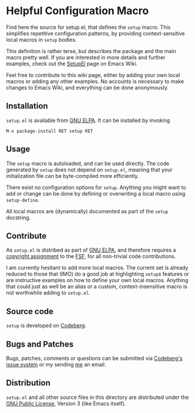 Helpful Configuration Macro
===========================

Find here the source for setup.el, that defines the `setup` macro.
This simplifies repetitive configuration patterns, by providing
context-sensitive local macros in `setup` bodies.

This definition is rather terse, but describes the package and the
main macro pretty well.  If you are interested in more details and
further examples, check out the [SetupEl] page on Emacs Wiki.

Feel free to contribute to this wiki page, either by adding your own
local macros or adding any other examples.  No accounts is necessary
to make changes to Emacs Wiki, and everything can be done anonymously.

[SetupEl]:
	https://www.emacswiki.org/emacs/SetupEl

Installation
------------

`setup.el` is avaliable from [GNU ELPA]. It can be installed by
invoking

	M-x package-install RET setup RET

[GNU ELPA]:
	http://elpa.gnu.org/packages/setup.html

Usage
-----

The `setup` macro is autoloaded, and can be used directly.  The code
generated by `setup` does not depend on `setup.el`, meaning that your
initialization file can be byte-compiled more efficiently.

There exist no configuration options for `setup`.  Anything you might
want to add or change can be done by defining or overwriting a local
macro using `setup-define`.

All local macros are (dynamically) documented as part of the `setup`
docstring.

Contribute
----------

As `setup.el` is distribed as part of [GNU ELPA], and therefore
requires a [copyright assignment] to the [FSF], for all non-trivial
code contributions.

I am currently hesitant to add more local macros.  The current set is
already reduced to those that (IMO) do a good job at highlighting
`setup`s features or are instructive examples on how to define your
own local macros.  Anything that could just as well be an alias or a
custom, context-insensitive macro is not worthwhile adding to
`setup.el`.

[copyright assignment]:
	https://www.gnu.org/software/emacs/manual/html_node/emacs/Copyright-Assignment.html
[FSF]:
	https://www.fsf.org/

Source code
-----------

`setup` is developed on [Codeberg].

[Codeberg]:
	https://codeberg.org/pkal/setup.el

Bugs and Patches
----------------

Bugs, patches, comments or questions can be submitted via [Codeberg's
issue system] or my sending [me] an email.

[Codeberg's issue system]:
	https://codeberg.org/pkal/setup.el/issues
[me]:
	https://amodernist.com/#email

Distribution
------------

`setup.el` and all other source files in this directory are
distributed under the [GNU Public License], Version 3 (like Emacs
itself).

[GNU Public License]:
	https://www.gnu.org/licenses/gpl-3.0.en.html
